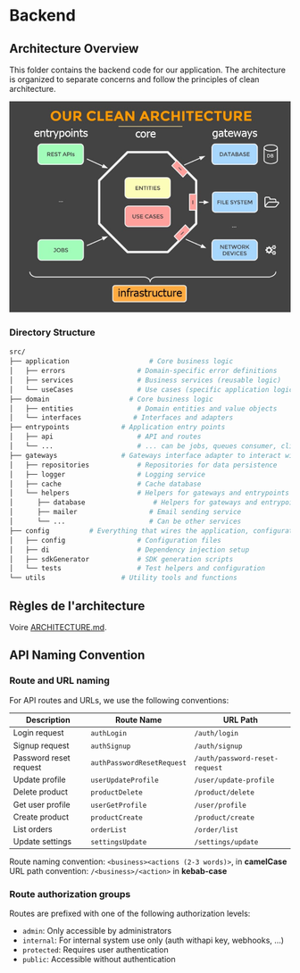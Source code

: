 # Backend

## Architecture Overview

This folder contains the backend code for our application. The architecture is organized to separate concerns and follow the principles of clean architecture.

![Snowpact architecture](clean-architecture-schema.jpg)

### Directory Structure

```bash
src/
├── application                    # Core business logic
│   ├── errors                  # Domain-specific error definitions
│   ├── services                # Business services (reusable logic)
│   └── useCases                # Use cases (specific application logic)
├── domain                    # Core business logic
│   ├── entities                # Domain entities and value objects
│   └── interfaces             # Interfaces and adapters
├── entrypoints             # Application entry points
│   ├── api                     # API and routes
│   └── ...                     # ... can be jobs, queues consumer, cli...
├── gateways                # Gateways interface adapter to interact with external services
│   ├── repositories            # Repositories for data persistence
│   ├── logger                  # Logging service
│   ├── cache                   # Cache database
│   └── helpers                 # Helpers for gateways and entrypoints
│      ├── database                 # Helpers for gateways and entrypoints
│      ├── mailer                  # Email sending service
│      └── ...                     # Can be other services
├── config          # Everything that wires the application, configuration
│   ├── config                  # Configuration files
│   ├── di                      # Dependency injection setup
│   ├── sdkGenerator            # SDK generation scripts
│   └── tests                   # Test helpers and configuration
└── utils                   # Utility tools and functions
```

## Règles de l'architecture

Voire [ARCHITECTURE.md](./ARCHITECTURE.md).

## API Naming Convention

### Route and URL naming

For API routes and URLs, we use the following conventions:

| Description            | Route Name                 | URL Path                        |
| -----------------------| ---------------------------| ------------------------------- |
| Login request          | `authLogin`                | `/auth/login`                   |
| Signup request         | `authSignup`               | `/auth/signup`                  |
| Password reset request | `authPasswordResetRequest` | `/auth/password-reset-request`  |
| Update profile         | `userUpdateProfile`        | `/user/update-profile`          |
| Delete product         | `productDelete`            | `/product/delete`               |
| Get user profile       | `userGetProfile`           | `/user/profile`                 |
| Create product         | `productCreate`            | `/product/create`               |
| List orders            | `orderList`                | `/order/list`                   |
| Update settings        | `settingsUpdate`           | `/settings/update`              |

Route naming convention: `<business><actions (2-3 words)>`, in **camelCase**
URL path convention: `/<business>/<action>` in **kebab-case**

### Route authorization groups

Routes are prefixed with one of the following authorization levels:

- `admin`: Only accessible by administrators
- `internal`: For internal system use only (auth withapi key, webhooks, ...)
- `protected`: Requires user authentication
- `public`: Accessible without authentication

